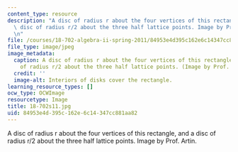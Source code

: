 ```yaml
---
content_type: resource
description: "A disc of radius r about the four vertices of this rectangle, and a\
  \ disc of radius r/2 about the three half lattice points. Image by Prof. Artin.\r\
  \n"
file: /courses/18-702-algebra-ii-spring-2011/84953e4d395c162e6c14347cc881aa82_18-702s11.jpg
file_type: image/jpeg
image_metadata:
  caption: A disc of radius r about the four vertices of this rectangle, and a disc
    of radius r/2 about the three half lattice points. (Image by Prof. Artin.)
  credit: ''
  image-alt: Interiors of disks cover the rectangle.
learning_resource_types: []
ocw_type: OCWImage
resourcetype: Image
title: 18-702s11.jpg
uid: 84953e4d-395c-162e-6c14-347cc881aa82
---
```

A disc of radius r about the four vertices of this rectangle, and a disc of radius r/2 about the three half lattice points. Image by Prof. Artin.


